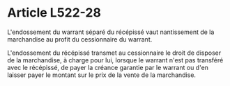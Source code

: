 # Article L522-28

L'endossement du warrant séparé du récépissé vaut nantissement de la marchandise au profit du cessionnaire du warrant.

L'endossement du récépissé transmet au cessionnaire le droit de disposer de la marchandise, à charge pour lui, lorsque le warrant n'est pas transféré avec le récépissé, de payer la créance garantie par le warrant ou d'en laisser payer le montant sur le prix de la vente de la marchandise.
